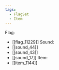 ```yaml
---
tags:
  - FlagSet
  - Item
---
```

Flag:
- [[flag_11229]]
Sound:
- [[sound_44]]
- [[sound_43]]
- [[sound_17]]
Item:
- [[item_1144]]
